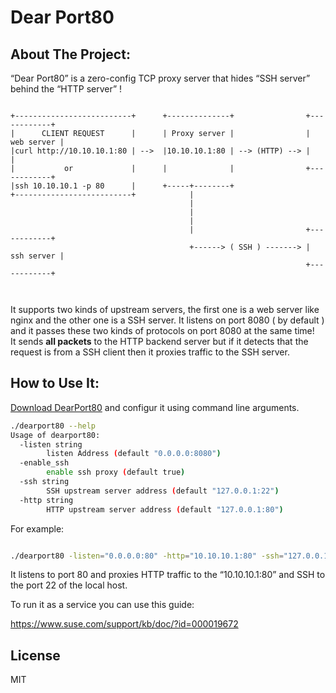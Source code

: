 
# Dear Port80

## About The Project:

“Dear Port80” is a zero-config TCP proxy server that hides “SSH server” behind the “HTTP server” !

```

+--------------------------+      +--------------+                +------------+
|      CLIENT REQUEST      |      | Proxy server |                | web server |
|curl http://10.10.10.1:80 | -->  |10.10.10.1:80 | --> (HTTP) --> |            |
|           or             |      |              |                +------------+
|ssh 10.10.10.1 -p 80      |      +-----+--------+
+--------------------------+            |
                                        |
                                        |
                                        |
                                        |                         +------------+
                                        +------> ( SSH ) -------> | ssh server |
                                                                  +------------+



```
It supports two kinds of upstream servers, the first one is a web server like nginx and the other one is a SSH server. It listens on port 8080 ( by default ) and it passes these two kinds of protocols on port 8080 at the same time!   
 It sends **all packets** to the HTTP backend server but if it detects that the request is from a SSH client then it proxies traffic to the SSH server.


## How to Use It:

[Download DearPort80](https://github.com/Abbas-gheydi/dear-port-80/releases) and configur it using command line arguments.
```bash
./dearport80 --help
Usage of dearport80:
  -listen string
    	listen Address (default "0.0.0.0:8080")
  -enable_ssh
    	enable ssh proxy (default true)
  -ssh string
    	SSH upstream server address (default "127.0.0.1:22")
  -http string
    	HTTP upstream server address (default "127.0.0.1:80")


```

For example:
```bash

./dearport80 -listen="0.0.0.0:80" -http="10.10.10.1:80" -ssh="127.0.0.1:22"
```

It listens to port 80 and proxies HTTP traffic to the “10.10.10.1:80” and SSH to the port 22 of the local host.
   
      
      
To run it as a service you can use this guide:

https://www.suse.com/support/kb/doc/?id=000019672

  
  
  
  

  

## License

MIT
